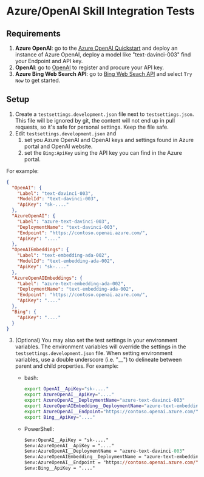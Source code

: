﻿# Azure/OpenAI Skill Integration Tests

## Requirements

1. **Azure OpenAI**: go to the [Azure OpenAI Quickstart](https://learn.microsoft.com/en-us/azure/cognitive-services/openai/quickstart)
   and deploy an instance of Azure OpenAI, deploy a model like "text-davinci-003" find your Endpoint and API key.
2. **OpenAI**: go to [OpenAI](https://openai.com/api/) to register and procure your API key.
3. **Azure Bing Web Search API**: go to [Bing Web Seach API](https://www.microsoft.com/en-us/bing/apis/bing-web-search-api)
   and select `Try Now` to get started.

## Setup

1. Create a `testsettings.development.json` file next to `testsettings.json`. This file will be ignored by git,
   the content will not end up in pull requests, so it's safe for personal settings. Keep the file safe.
2. Edit `testsettings.development.json` and
    1. set you Azure OpenAI and OpenAI keys and settings found in Azure portal and OpenAI website.
    2. set the `Bing:ApiKey` using the API key you can find in the Azure portal.

For example:

```json
{
  "OpenAI": {
    "Label": "text-davinci-003",
    "ModelId": "text-davinci-003",
    "ApiKey": "sk-...."
  },
  "AzureOpenAI": {
    "Label": "azure-text-davinci-003",
    "DeploymentName": "text-davinci-003",
    "Endpoint": "https://contoso.openai.azure.com/",
    "ApiKey": "...."
  },
  "OpenAIEmbeddings": {
    "Label": "text-embedding-ada-002",
    "ModelId": "text-embedding-ada-002",
    "ApiKey": "sk-...."
  },
  "AzureOpenAIEmbeddings": {
    "Label": "azure-text-embedding-ada-002",
    "DeploymentName": "text-embedding-ada-002",
    "Endpoint": "https://contoso.openai.azure.com/",
    "ApiKey": "...."
  },
  "Bing": {
    "ApiKey": "...."
  }
}
```

3. (Optional) You may also set the test settings in your environment variables. The environment variables will override the settings in the `testsettings.development.json` file. When setting environment variables, use a double underscore (i.e. "\_\_") to delineate between parent and child properties. For example:

    - bash:

      ```bash
      export OpenAI__ApiKey="sk-...."
      export AzureOpenAI__ApiKey="...."
      export AzureOpenAI__DeploymentName="azure-text-davinci-003"
      export AzureOpenAIEmbedding__DeploymentName="azure-text-embedding-ada-002"
      export AzureOpenAI__Endpoint="https://contoso.openai.azure.com/"
      export Bing__ApiKey="...."
      ```

    - PowerShell:

      ```ps
      $env:OpenAI__ApiKey = "sk-...."
      $env:AzureOpenAI__ApiKey = "...."
      $env:AzureOpenAI__DeploymentName = "azure-text-davinci-003"
      $env:AzureOpenAIEmbedding__DeploymentName = "azure-text-embedding-ada-002"
      $env:AzureOpenAI__Endpoint = "https://contoso.openai.azure.com/"
      $env:Bing__ApiKey = "...."
      ```
